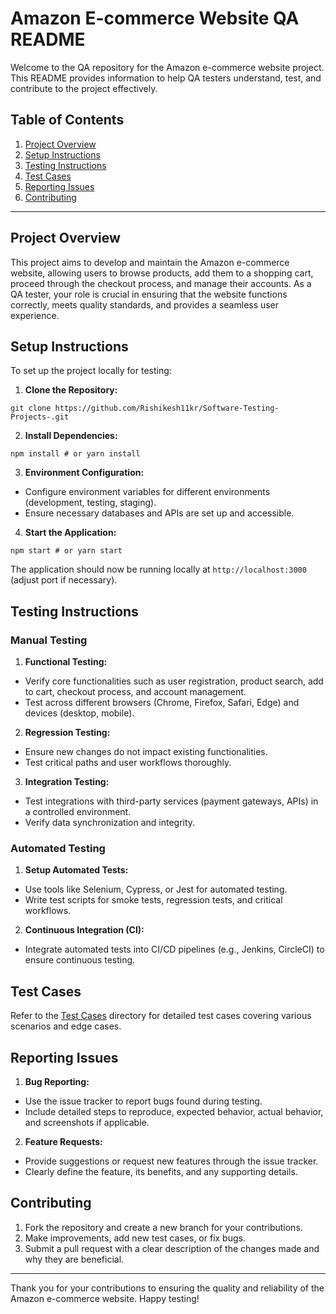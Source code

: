 # Amazon E-commerce Website QA README

Welcome to the QA repository for the Amazon e-commerce website project. This README provides information to help QA testers understand, test, and contribute to the project effectively.

## Table of Contents
1. [Project Overview](#project-overview)
2. [Setup Instructions](#setup-instructions)
3. [Testing Instructions](#testing-instructions)
4. [Test Cases](#test-cases)
5. [Reporting Issues](#reporting-issues)
6. [Contributing](#contributing)

---

## Project Overview

This project aims to develop and maintain the Amazon e-commerce website, allowing users to browse products, add them to a shopping cart, proceed through the checkout process, and manage their accounts. As a QA tester, your role is crucial in ensuring that the website functions correctly, meets quality standards, and provides a seamless user experience.

## Setup Instructions

To set up the project locally for testing:

1. **Clone the Repository:**
```
git clone https://github.com/Rishikesh11kr/Software-Testing-Projects-.git
```

2. **Install Dependencies:**
```
npm install # or yarn install
```

3. **Environment Configuration:**
- Configure environment variables for different environments (development, testing, staging).
- Ensure necessary databases and APIs are set up and accessible.

4. **Start the Application:**
```
npm start # or yarn start
```
The application should now be running locally at `http://localhost:3000` (adjust port if necessary).

## Testing Instructions

### Manual Testing

1. **Functional Testing:**
- Verify core functionalities such as user registration, product search, add to cart, checkout process, and account management.
- Test across different browsers (Chrome, Firefox, Safari, Edge) and devices (desktop, mobile).

2. **Regression Testing:**
- Ensure new changes do not impact existing functionalities.
- Test critical paths and user workflows thoroughly.

3. **Integration Testing:**
- Test integrations with third-party services (payment gateways, APIs) in a controlled environment.
- Verify data synchronization and integrity.

### Automated Testing

1. **Setup Automated Tests:**
- Use tools like Selenium, Cypress, or Jest for automated testing.
- Write test scripts for smoke tests, regression tests, and critical workflows.

2. **Continuous Integration (CI):**
- Integrate automated tests into CI/CD pipelines (e.g., Jenkins, CircleCI) to ensure continuous testing.

## Test Cases

Refer to the [Test Cases](test_cases/) directory for detailed test cases covering various scenarios and edge cases.

## Reporting Issues

1. **Bug Reporting:**
- Use the issue tracker to report bugs found during testing.
- Include detailed steps to reproduce, expected behavior, actual behavior, and screenshots if applicable.

2. **Feature Requests:**
- Provide suggestions or request new features through the issue tracker.
- Clearly define the feature, its benefits, and any supporting details.

## Contributing

1. Fork the repository and create a new branch for your contributions.
2. Make improvements, add new test cases, or fix bugs.
3. Submit a pull request with a clear description of the changes made and why they are beneficial.

---

Thank you for your contributions to ensuring the quality and reliability of the Amazon e-commerce website. Happy testing!

